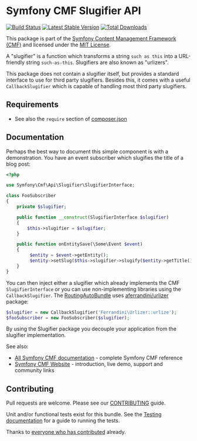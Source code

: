 # Symfony CMF Slugifier API

[![Build Status](https://travis-ci.org/symfony-cmf/slugifier-api.svg?branch=master)](https://travis-ci.org/symfony-cmf/slugifier-api)
[![Latest Stable Version](https://poser.pugx.org/symfony-cmf/slugifier-api/version.png)](https://packagist.org/packages/symfony-cmf/slugifier-api)
[![Total Downloads](https://poser.pugx.org/symfony-cmf/slugifier-api/d/total.png)](https://packagist.org/packages/symfony-cmf/slugifier-api)

This package is part of the [Symfony Content Management Framework (CMF)](http://cmf.symfony.com/)
and licensed under the [MIT License](LICENSE).

A "slugifier" is a function which transforms a string `such as this` into a
URL-friendly string `such-as-this`. Slugifiers are also known as "urlizers".

This package does not contain a slugifier itself, but provides a standard
interface to use for third party slugifiers.  Besides this, it comes with a
useful `CallbackSlugifier` which is capable of handling most third party
slugifiers.

## Requirements

* See also the `require` section of [composer.json](composer.json)

## Documentation

Perhaps the best way to document this simple component is with a
demonstration. You have an event subscriber which slugifies the title of a
blog post:

```php
<?php

use Symfony\Cmf\Api\Slugifier\SlugifierInterface;

class FooSubscriber
{
    private $slugifier;

    public function __construct(SlugifierInterface $slugifier)
    {
        $this->slugifier = $slugifier;
    }

    public function onEntitySave(\Some\Event $event)
    {
         $entity = $event->getEntity();
         $entity->setSlug($this->slugifier->slugify($entity->getTitle());
    }
}
```

You can then inject either a slugifier which already implements the CMF
``SlugifierInterface`` or you can use non-implementing libraries using the
`CallbackSlugifier`. The
[RoutingAutoBundle](https://github.com/symfony-cmf/RoutingAutoBundle) uses
[aferrandini/urlizer](https://github.com/aferrandini/Urlizer) package:

```php
$slugifier = new CallbackSlugifier('Ferrandini\Urlizer::urlize');
$fooSubscriber = new FooSubscriber($slugifier);
```

By using the Slugifier package you decouple your application from the slugifier
implementation.

See also:

* [All Symfony CMF documentation](http://symfony.com/doc/master/cmf/index.html) - complete Symfony CMF reference
* [Symfony CMF Website](http://cmf.symfony.com/) - introduction, live demo, support and community links

## Contributing

Pull requests are welcome. Please see our
[CONTRIBUTING](https://github.com/symfony-cmf/symfony-cmf/blob/master/CONTRIBUTING.md)
guide.

Unit and/or functional tests exist for this bundle. See the
[Testing documentation](http://symfony.com/doc/master/cmf/components/testing.html)
for a guide to running the tests.

Thanks to
[everyone who has contributed](https://github.com/symfony-cmf/RoutingBundle/contributors) already.
